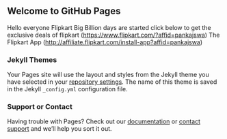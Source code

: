 ## Welcome to GitHub Pages
Hello everyone
Flipkart Big Billion days are started click below to get the exclusive deals of flipkart
(https://www.flipkart.com/?affid=pankajswa)
The Flipkart App
(http://affiliate.flipkart.com/install-app?affid=pankajswa)
### Jekyll Themes

Your Pages site will use the layout and styles from the Jekyll theme you have selected in your [repository settings](https://github.com/pankajswami/flipkart/settings). The name of this theme is saved in the Jekyll `_config.yml` configuration file.

### Support or Contact

Having trouble with Pages? Check out our [documentation](https://help.github.com/categories/github-pages-basics/) or [contact support](https://github.com/contact) and we’ll help you sort it out.
